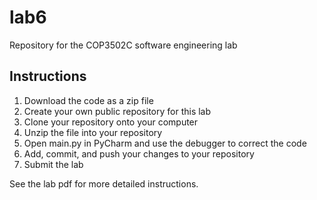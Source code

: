 # lab6
Repository for the COP3502C software engineering lab

## Instructions
1. Download the code as a zip file
2. Create your own public repository for this lab
3. Clone your repository onto your computer
4. Unzip the file into your repository
5. Open main.py in PyCharm and use the debugger to correct the code
6. Add, commit, and push your changes to your repository
7. Submit the lab

See the lab pdf for more detailed instructions.
